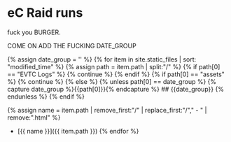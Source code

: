 ---
---

# eC Raid runs

fuck you BURGER.

COME ON ADD THE FUCKING DATE_GROUP

{% assign date_group = '' %}
{% for item in site.static_files | sort: "modified_time"  %}
  {% assign path = item.path | split:"/" %}
  {% if path[0] == "EVTC Logs" %}
    {% continue %}
  {% endif %}
  {% if path[0] == "assets" %}
    {% continue %}
  {% else %}
  {% unless path[0] == date_group %}
    {% capture date_group %}{{path[0]}}{% endcapture %}
    ## {{date_group}}
  {% endunless %}
  {% endif %}
  
  {% assign name = item.path | remove_first:"/" | replace_first:"/"," - " | remove:".html" %}
 * [{{ name }}]({{ item.path }})
{% endfor %}
